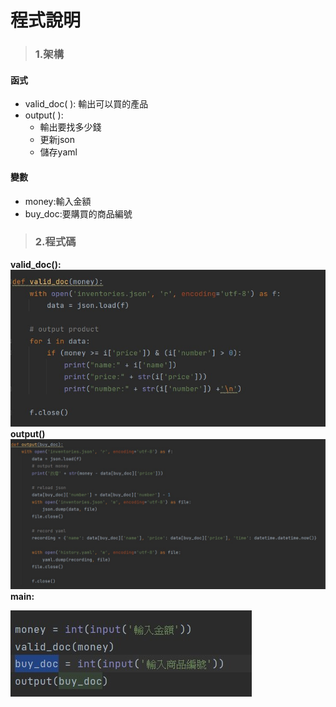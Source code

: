 # 程式說明
>### 1.架構  

#### 函式
* valid_doc( ): 輸出可以買的產品
* output( ):  
     * 輸出要找多少錢 
     * 更新json
     * 儲存yaml
#### 變數
* money:輸入金額  
* buy_doc:要購買的商品編號

>### 2.程式碼
**valid_doc():** 
![valid_doc( ): ](/1.jpg)  
**output()**
![output( ) ](/2.jpg)
**main:**

![output( ) ](/3.jpg)


